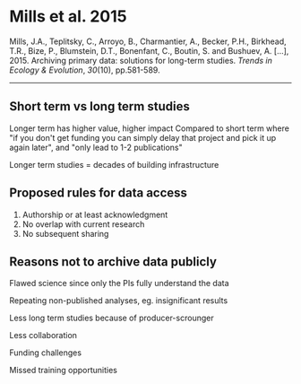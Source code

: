 # Mills et al. 2015
Mills, J.A., Teplitsky, C., Arroyo, B., Charmantier, A., Becker, P.H., Birkhead, T.R., Bize, P., Blumstein, D.T., Bonenfant, C., Boutin, S. and Bushuev, A. [...], 2015. Archiving primary data: solutions for long-term studies. _Trends in Ecology & Evolution_, _30_(10), pp.581-589.

---
## Short term vs long term studies
Longer term has higher value, higher impact
Compared to short term where "if you don't get funding you can simply delay that project and pick it up again later", and "only lead to 1-2 publications"

Longer term studies = decades of building infrastructure

## Proposed rules for data access
1. Authorship or at least acknowledgment 
2. No overlap with current research
3. No subsequent sharing

## Reasons not to archive data publicly
Flawed science since only the PIs fully understand the data

Repeating non-published analyses, eg. insignificant results

Less long term studies because of producer-scrounger

Less collaboration

Funding challenges

Missed training opportunities